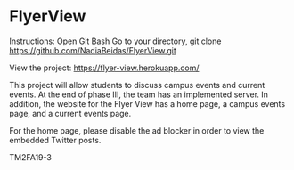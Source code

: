 # FlyerView

Instructions:
Open Git Bash
Go to your directory,
git clone https://github.com/NadiaBeidas/FlyerView.git

View the project:
https://flyer-view.herokuapp.com/

This project will allow students to discuss campus events and current events.
At the end of phase III, the team has an implemented server.
In addition, the website for the Flyer View has a home page, a campus events page, and a current events page.

For the home page, please disable the ad blocker in order to view the embedded Twitter posts.

TM2FA19-3
